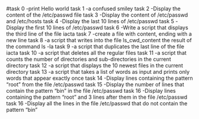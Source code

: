 #task 0 -print Hello world
task 1 -a confused smiley
task 2 -Display the content of the /etc/passwd file
task 3 -Display the content of /etc/passwd and /etc/hosts
task 4 -Display the last 10 lines of /etc/passwd
task 5 -Display the first 10 lines of /etc/passwd
task 6 -Write a script that displays the third line of the file iacta
task 7 -create a file with content, ending with a new line
task 8 -a script that writes into the file ls_cwd_content the result of the command ls -la
task 9 -a script that duplicates the last line of the file iacta
task 10 -a script that deletes all the regular files
task 11 -a script that counts the number of directories and sub-directories in the current directory
task 12 -a script that displays the 10 newest files in the current directory
task 13 -a script that takes a list of words as input and prints only words that appear exactly once
task 14 -Display lines containing the pattern “root” from the file /etc/passwd
task 15 -Display the number of lines that contain the pattern “bin” in the file /etc/passwd
task 16 -Display lines containing the pattern “root” and 3 lines after them in the file /etc/passwd
task 16 -Display all the lines in the file /etc/passwd that do not contain the pattern “bin”
